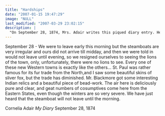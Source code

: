 ```yaml
---
title: "Hardships"
date: "2007-01-15 19:47:29"
image: "NULL"
last_modified: "2007-03-29 23:02:15"
description: |
  "On September 28, 1874, Mrs. Adair writes this piqued diary entry. Her travel snafus come on a day, when, to the south, "Bad Hand" Mackenzie's troops surprise the Indians and drive them from Palo Duro forever, their last free home on the Southern Plains..."
---
```


September 28 - We were to leave early this morning but the steamboats are very irregular and ours did not arrive till midday, and then we were told in would not leave until evening, so we resigned ourselves to seeing the lions of the town, only, unfortunately, there were no lions to see. Every one of these new Western towns is exactly like the others... St. Paul was rather famous for its fur trade from the North,and I saw some beautiful skins of sliver fox, but the trade has diminished. Mr. Blackmore got some interesting Indian relics and a beautiful piece of bead-work. The air here is deliciously pure and clear, and geat numbers of cosumptives come here from the Eastern States, even though the winters are so very severe. We have just heard that the steamboat will not leave until the morning.

Cornelia Adair
<i>My Diary</i>
September 28, 1874
